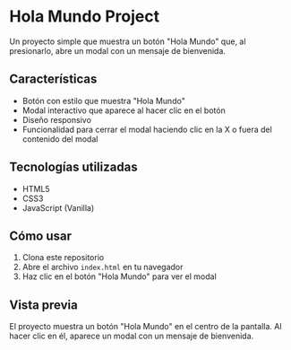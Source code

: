 # Hola Mundo Project

Un proyecto simple que muestra un botón "Hola Mundo" que, al presionarlo, abre un modal con un mensaje de bienvenida.

## Características

- Botón con estilo que muestra "Hola Mundo"
- Modal interactivo que aparece al hacer clic en el botón
- Diseño responsivo
- Funcionalidad para cerrar el modal haciendo clic en la X o fuera del contenido del modal

## Tecnologías utilizadas

- HTML5
- CSS3
- JavaScript (Vanilla)

## Cómo usar

1. Clona este repositorio
2. Abre el archivo `index.html` en tu navegador
3. Haz clic en el botón "Hola Mundo" para ver el modal

## Vista previa

El proyecto muestra un botón "Hola Mundo" en el centro de la pantalla. Al hacer clic en él, aparece un modal con un mensaje de bienvenida.